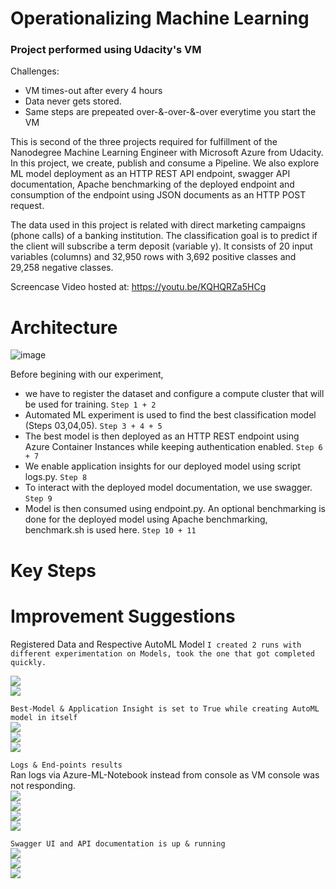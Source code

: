# Operationalizing Machine Learning

### Project performed using Udacity's VM
Challenges:
- VM times-out after every 4 hours
- Data never gets stored.
- Same steps are prepeated over-&-over-&-over everytime you start the VM
  
This is second of the three projects required for fulfillment of the Nanodegree Machine Learning Engineer with Microsoft Azure from Udacity. 
In this project, we create, publish and consume a Pipeline. We also explore ML model deployment as an HTTP REST API endpoint, swagger API documentation, Apache benchmarking of the deployed endpoint and consumption of the endpoint using JSON documents as an HTTP POST request.

The data used in this project is related with direct marketing campaigns (phone calls) of a banking institution. 
The classification goal is to predict if the client will subscribe a term deposit (variable y). It consists of 20 input variables (columns) and 32,950 rows with 3,692 positive classes and 29,258 negative classes.

Screencase Video hosted at: https://youtu.be/KQHQRZa5HCg

# Architecture
![image](https://github.com/user-attachments/assets/98977d48-637e-49ff-bc11-0df45549c16a)

Before begining with our experiment, 
- we have to register the dataset and configure a compute cluster that will be used for training. `Step 1 + 2`
- Automated ML experiment is used to find the best classification model (Steps 03,04,05). `Step 3 + 4 + 5`
- The best model is then deployed as an HTTP REST endpoint using Azure Container Instances while keeping authentication enabled. `Step 6 + 7`
- We enable application insights for our deployed model using script logs.py. `Step 8`
- To interact with the deployed model documentation, we use swagger. `Step 9`
- Model is then consumed using endpoint.py. An optional benchmarking is done for the deployed model using Apache benchmarking, benchmark.sh is used here. `Step 10 + 11`

# Key Steps


# Improvement Suggestions

Registered Data and Respective AutoML Model
`I created 2 runs with different experimentation on Models, took the one that got completed quickly.`  

![](https://github.com/mishra-atul5001/MLE-with-Azure-ML/blob/main/registered-dataset.PNG)  
![](https://github.com/mishra-atul5001/MLE-with-Azure-ML/blob/main/atuoML-model-completed.PNG)  

`Best-Model & Application Insight is set to True while creating AutoML model in itself`  
![](https://github.com/mishra-atul5001/MLE-with-Azure-ML/blob/main/best-model-screenshot-1.PNG)  
![](https://github.com/mishra-atul5001/MLE-with-Azure-ML/blob/main/best-model-screenshot-2.PNG)  
![](https://github.com/mishra-atul5001/MLE-with-Azure-ML/blob/main/application-insight-true.PNG)  

`Logs & End-points results`  
Ran logs via Azure-ML-Notebook instead from console as VM console was not responding.  
![](https://github.com/mishra-atul5001/MLE-with-Azure-ML/blob/main/logs-py-screenshot.PNG)  
![](https://github.com/mishra-atul5001/MLE-with-Azure-ML/blob/main/endpoint-data.png)  
![](https://github.com/mishra-atul5001/MLE-with-Azure-ML/blob/main/endpoint-details.PNG)  
![](https://github.com/mishra-atul5001/MLE-with-Azure-ML/blob/main/endpoint-result.PNG)  

`Swagger UI and API documentation is up & running`  
![](https://github.com/mishra-atul5001/MLE-with-Azure-ML/blob/main/swaggerUI.png)  
![](https://github.com/mishra-atul5001/MLE-with-Azure-ML/blob/main/swagger-configs.PNG)  
![](https://github.com/mishra-atul5001/MLE-with-Azure-ML/blob/main/swagger-best-model.PNG)  

